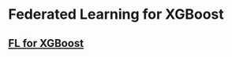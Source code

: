 # Federated Learning for XGBoost 

## [FL for XGBoost](https://developer.download.nvidia.com/assets/Clara/flare/tutorials/Chapter10/DLI-Chapter10-Federated%20XGBoost.mp4)
 